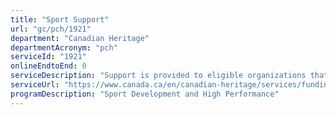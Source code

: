 ```yaml
---
title: "Sport Support"
url: "gc/pch/1921"
department: "Canadian Heritage"
departmentAcronym: "pch"
serviceId: "1921"
onlineEndtoEnd: 0
serviceDescription: "Support is provided to eligible organizations that have a direct impact on athletes and athlete development, and that provide children and youth with their first experience in sport."
serviceUrl: "https://www.canada.ca/en/canadian-heritage/services/funding/sport-support.html"
programDescription: "Sport Development and High Performance"
---
```

